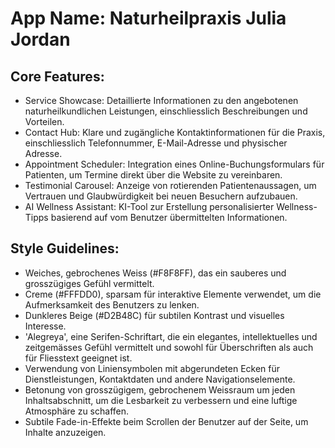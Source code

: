 # **App Name**: Naturheilpraxis Julia Jordan

## Core Features:

- Service Showcase: Detaillierte Informationen zu den angebotenen naturheilkundlichen Leistungen, einschliesslich Beschreibungen und Vorteilen.
- Contact Hub: Klare und zugängliche Kontaktinformationen für die Praxis, einschliesslich Telefonnummer, E-Mail-Adresse und physischer Adresse.
- Appointment Scheduler: Integration eines Online-Buchungsformulars für Patienten, um Termine direkt über die Website zu vereinbaren.
- Testimonial Carousel: Anzeige von rotierenden Patientenaussagen, um Vertrauen und Glaubwürdigkeit bei neuen Besuchern aufzubauen.
- AI Wellness Assistant: KI-Tool zur Erstellung personalisierter Wellness-Tipps basierend auf vom Benutzer übermittelten Informationen.

## Style Guidelines:

- Weiches, gebrochenes Weiss (#F8F8FF), das ein sauberes und grosszügiges Gefühl vermittelt.
- Creme (#FFFDD0), sparsam für interaktive Elemente verwendet, um die Aufmerksamkeit des Benutzers zu lenken.
- Dunkleres Beige (#D2B48C) für subtilen Kontrast und visuelles Interesse.
- 'Alegreya', eine Serifen-Schriftart, die ein elegantes, intellektuelles und zeitgemässes Gefühl vermittelt und sowohl für Überschriften als auch für Fliesstext geeignet ist.
- Verwendung von Liniensymbolen mit abgerundeten Ecken für Dienstleistungen, Kontaktdaten und andere Navigationselemente.
- Betonung von grosszügigem, gebrochenem Weissraum um jeden Inhaltsabschnitt, um die Lesbarkeit zu verbessern und eine luftige Atmosphäre zu schaffen.
- Subtile Fade-in-Effekte beim Scrollen der Benutzer auf der Seite, um Inhalte anzuzeigen.